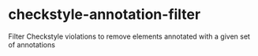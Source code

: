 # checkstyle-annotation-filter
Filter Checkstyle violations to remove elements annotated with a given set of annotations
